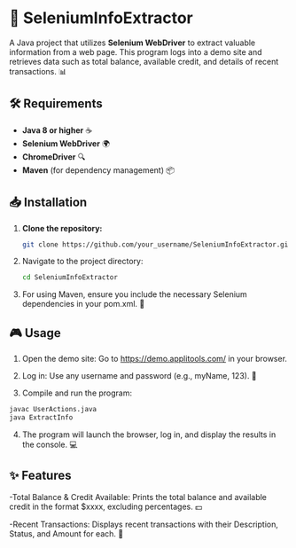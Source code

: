 # 🚀 SeleniumInfoExtractor

A Java project that utilizes **Selenium WebDriver** to extract valuable information from a web page. This program logs into a demo site and retrieves data such as total balance, available credit, and details of recent transactions. 📊

## 🛠️ Requirements

- **Java 8 or higher** ☕
- **Selenium WebDriver** 🌍
- **ChromeDriver** 🔍
- **Maven** (for dependency management) 📦

## 📥 Installation

1. **Clone the repository:**
   ```bash
   git clone https://github.com/your_username/SeleniumInfoExtractor.git
   ```

2. Navigate to the project directory:
   ```bash
   cd SeleniumInfoExtractor
   ```

3. For using Maven, ensure you include the necessary Selenium dependencies in your pom.xml. 📄

## 🎮 Usage
1. Open the demo site:
Go to https://demo.applitools.com/ in your browser.

2. Log in:
Use any username and password (e.g., myName, 123). 🔑

3. Compile and run the program:
  ```bash
  javac UserActions.java
  java ExtractInfo
  ```

4. The program will launch the browser, log in, and display the results in the console. 💻

## ✨ Features
-Total Balance & Credit Available:
Prints the total balance and available credit in the format $xxxx, excluding percentages. 💵

-Recent Transactions:
Displays recent transactions with their Description, Status, and Amount for each. 📃




